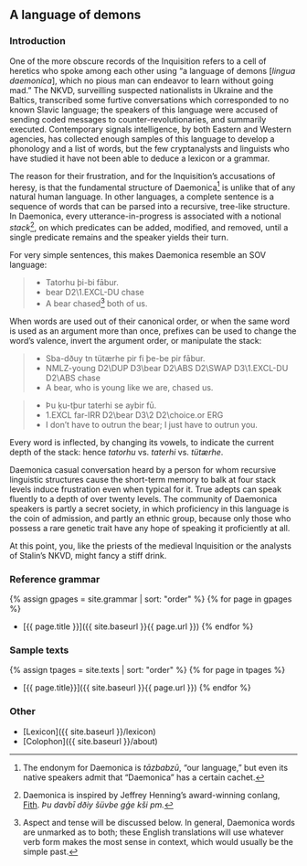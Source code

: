## A language of demons

### Introduction

One of the more obscure records of the Inquisition refers to a cell
of heretics who spoke among each other using “a language of demons
[_lingua daemonica_], which no pious man can endeavor to
learn without going mad.” The NKVD, surveilling suspected
nationalists in Ukraine and the Baltics, transcribed some furtive
conversations which corresponded to no known Slavic language; the
speakers of this language were accused of sending coded messages
to counter-revolutionaries, and summarily executed. Contemporary
signals intelligence, by both Eastern and Western agencies, has
collected enough samples of this language to develop a phonology
and a list of words, but the few cryptanalysts and linguists who
have studied it have not been able to deduce a lexicon or a grammar.

The reason for their frustration, and for the Inquisition’s
accusations of heresy, is that the fundamental structure of
Daemonica[^1] is
unlike that of any natural human language. In other
languages, a complete sentence is a sequence of words that can be
parsed into a recursive, tree-like structure. In Daemonica, every
utterance-in-progress is associated with a notional
_stack_[^2], on which predicates can be added,
modified, and
removed, until a single predicate remains and the speaker yields
their turn.

[^1]:
    The endonym for Daemonica is
    _tāzbabzū_, “our language,” but even its native
    speakers admit that “Daemonica” has a certain cachet.

[^2]:
    Daemonica is inspired by Jeffrey
    Henning’s award-winning conlang, [Fith](https://www.frathwiki.com/Fith).
    _Þu davbī dðiy šüvbe gģe kši pm._

For very simple sentences, this makes Daemonica resemble an SOV
language:

>- Tatorhu þi-bi fābur.
>- bear D2\1.EXCL-DU chase
>- A bear chased[^3] both of us.

[^3]:
    Aspect and tense will be discussed below. In
    general, Daemonica words are unmarked as to both; these
    English translations will use whatever verb form makes the
    most sense in context, which would usually be the simple past.

When words are used out of their canonical order, or when the
same word is used as an argument more than once, prefixes can be
used to change the word’s valence, invert the argument order, or
manipulate the stack:

>- Sba-dðuy   tn     tütærhe pir    fi      þe-be          pir    fābur.
>- NMLZ-young D2\DUP D3\bear D2\ABS D2\SWAP D3\1.EXCL-DU   D2\ABS chase
>- A bear, who is young like we are, chased us.

>- Þu ķu-tþur taterhi se aybir fū.
>- 1.EXCL far-IRR D2\bear D3\2 D2\choice.or ERG
>- I don’t have to outrun the bear; I just have to outrun you.

Every word is inflected, by changing its vowels, to indicate the
current depth of the stack: hence _tatorhu_
vs. _taterhi_ vs. _tütærhe_.

Daemonica casual conversation heard by a person for whom recursive linguistic
structures cause the short-term memory to balk at four stack levels
induce frustration even when typical for it. True adepts can speak fluently to
a depth of over twenty levels. The community of Daemonica
speakers is partly a secret society, in which proficiency in this
language is the coin of admission, and partly an ethnic group,
because only those who possess a rare genetic trait have any hope
of speaking it proficiently at all.

At this point, you, like the
priests of the medieval Inquisition or the analysts of Stalin’s
NKVD, might fancy a stiff drink.

### Reference grammar

{% assign gpages = site.grammar | sort: "order" %}
{% for page in gpages %}
- [{{ page.title }}]({{ site.baseurl }}{{ page.url }})
{% endfor %}

### Sample texts

{% assign tpages = site.texts | sort: "order" %}
{% for page in tpages %}
- [{{ page.title}}]({{ site.baseurl }}{{ page.url }})
{% endfor %}

### Other

- [Lexicon]({{ site.baseurl }}/lexicon)
- [Colophon]({{ site.baseurl }}/about)
